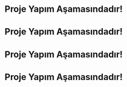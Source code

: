 <h1>Proje Yapım Aşamasındadır!</h1>
<h1>Proje Yapım Aşamasındadır!</h1>
<h1>Proje Yapım Aşamasındadır!</h1>
<h1>Proje Yapım Aşamasındadır!</h1>